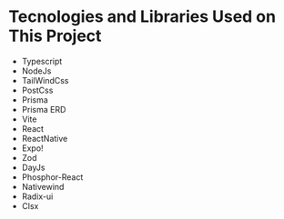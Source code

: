 # Tecnologies and Libraries Used on This Project
- Typescript
- NodeJs
- TailWindCss
- PostCss
- Prisma
- Prisma ERD
- Vite
- React
- ReactNative
- Expo!
- Zod
- DayJs
- Phosphor-React
- Nativewind
- Radix-ui
- Clsx